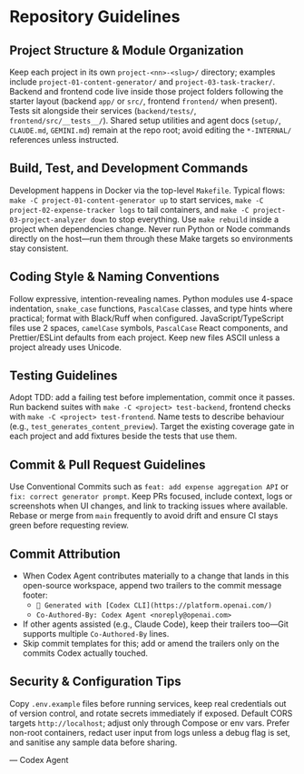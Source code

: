 # Repository Guidelines

## Project Structure & Module Organization
Keep each project in its own `project-<nn>-<slug>/` directory; examples include `project-01-content-generator/` and `project-03-task-tracker/`. Backend and frontend code live inside those project folders following the starter layout (backend `app/` or `src/`, frontend `frontend/` when present). Tests sit alongside their services (`backend/tests/`, `frontend/src/__tests__/`). Shared setup utilities and agent docs (`setup/`, `CLAUDE.md`, `GEMINI.md`) remain at the repo root; avoid editing the `*-INTERNAL/` references unless instructed.

## Build, Test, and Development Commands
Development happens in Docker via the top-level `Makefile`. Typical flows: `make -C project-01-content-generator up` to start services, `make -C project-02-expense-tracker logs` to tail containers, and `make -C project-03-project-analyzer down` to stop everything. Use `make rebuild` inside a project when dependencies change. Never run Python or Node commands directly on the host—run them through these Make targets so environments stay consistent.

## Coding Style & Naming Conventions
Follow expressive, intention-revealing names. Python modules use 4-space indentation, `snake_case` functions, `PascalCase` classes, and type hints where practical; format with Black/Ruff when configured. JavaScript/TypeScript files use 2 spaces, `camelCase` symbols, `PascalCase` React components, and Prettier/ESLint defaults from each project. Keep new files ASCII unless a project already uses Unicode.

## Testing Guidelines
Adopt TDD: add a failing test before implementation, commit once it passes. Run backend suites with `make -C <project> test-backend`, frontend checks with `make -C <project> test-frontend`. Name tests to describe behaviour (e.g., `test_generates_content_preview`). Target the existing coverage gate in each project and add fixtures beside the tests that use them.

## Commit & Pull Request Guidelines
Use Conventional Commits such as `feat: add expense aggregation API` or `fix: correct generator prompt`. Keep PRs focused, include context, logs or screenshots when UI changes, and link to tracking issues where available. Rebase or merge from `main` frequently to avoid drift and ensure CI stays green before requesting review.

## Commit Attribution
- When Codex Agent contributes materially to a change that lands in this open-source workspace, append two trailers to the commit message footer:
  - `🤖 Generated with [Codex CLI](https://platform.openai.com/)`
  - `Co-Authored-By: Codex Agent <noreply@openai.com>`
- If other agents assisted (e.g., Claude Code), keep their trailers too—Git supports multiple `Co-Authored-By` lines.
- Skip commit templates for this; add or amend the trailers only on the commits Codex actually touched.

## Security & Configuration Tips
Copy `.env.example` files before running services, keep real credentials out of version control, and rotate secrets immediately if exposed. Default CORS targets `http://localhost`; adjust only through Compose or env vars. Prefer non-root containers, redact user input from logs unless a debug flag is set, and sanitise any sample data before sharing.

— Codex Agent
